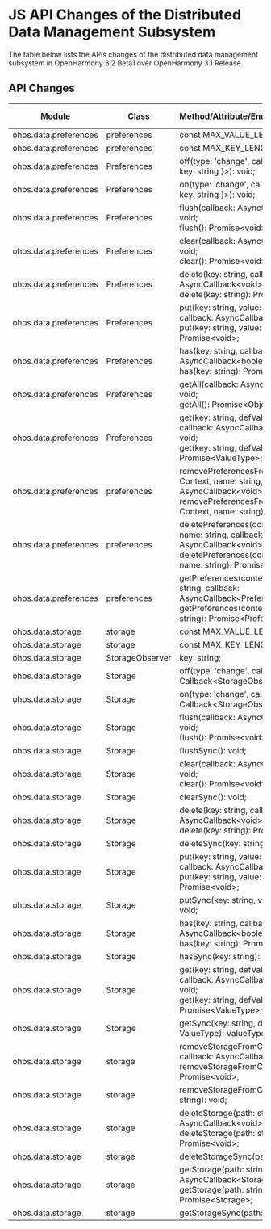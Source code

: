 # JS API Changes of the Distributed Data Management Subsystem

The table below lists the APIs changes of the distributed data management subsystem in OpenHarmony 3.2 Beta1 over OpenHarmony 3.1 Release.

## API Changes

| Module| Class| Method/Attribute/Enumeration/Constant| Change Type|
|---|---|---|---|
| ohos.data.preferences | preferences | const MAX_VALUE_LENGTH: 8192; | Added|
| ohos.data.preferences | preferences | const MAX_KEY_LENGTH: 80; | Added|
| ohos.data.preferences | Preferences | off(type: 'change', callback?: Callback\<{ key: string }>): void; | Added|
| ohos.data.preferences | Preferences | on(type: 'change', callback: Callback\<{ key: string }>): void; | Added|
| ohos.data.preferences | Preferences | flush(callback: AsyncCallback\<void>): void;<br>flush(): Promise\<void>; | Added|
| ohos.data.preferences | Preferences | clear(callback: AsyncCallback\<void>): void;<br>clear(): Promise\<void>; | Added|
| ohos.data.preferences | Preferences | delete(key: string, callback: AsyncCallback\<void>): void;<br>delete(key: string): Promise\<void>; | Added|
| ohos.data.preferences | Preferences | put(key: string, value: ValueType, callback: AsyncCallback\<void>): void;<br>put(key: string, value: ValueType): Promise\<void>; | Added|
| ohos.data.preferences | Preferences | has(key: string, callback: AsyncCallback\<boolean>): void;<br>has(key: string): Promise\<boolean>; | Added|
| ohos.data.preferences | Preferences | getAll(callback: AsyncCallback\<Object>): void;<br>getAll(): Promise\<Object>; | Added|
| ohos.data.preferences | Preferences | get(key: string, defValue: ValueType, callback: AsyncCallback\<ValueType>): void;<br>get(key: string, defValue: ValueType): Promise\<ValueType>; | Added|
| ohos.data.preferences | preferences | removePreferencesFromCache(context: Context, name: string, callback: AsyncCallback\<void>): void;<br>removePreferencesFromCache(context: Context, name: string): Promise\<void>; | Added|
| ohos.data.preferences | preferences | deletePreferences(context: Context, name: string, callback: AsyncCallback\<void>): void;<br>deletePreferences(context: Context, name: string): Promise\<void>; | Added|
| ohos.data.preferences | preferences | getPreferences(context: Context, name: string, callback: AsyncCallback\<Preferences>): void;<br>getPreferences(context: Context, name: string): Promise\<Preferences>; | Added|
| ohos.data.storage | storage | const MAX_VALUE_LENGTH: 8192; | Deprecated|
| ohos.data.storage | storage | const MAX_KEY_LENGTH: 80; | Deprecated|
| ohos.data.storage | StorageObserver | key: string; | Deprecated|
| ohos.data.storage | Storage | off(type: 'change', callback: Callback\<StorageObserver>): void; | Deprecated|
| ohos.data.storage | Storage | on(type: 'change', callback: Callback\<StorageObserver>): void; | Deprecated|
| ohos.data.storage | Storage | flush(callback: AsyncCallback\<void>): void;<br>flush(): Promise\<void>; | Deprecated|
| ohos.data.storage | Storage | flushSync(): void; | Deprecated|
| ohos.data.storage | Storage | clear(callback: AsyncCallback\<void>): void;<br>clear(): Promise\<void>; | Deprecated|
| ohos.data.storage | Storage | clearSync(): void; | Deprecated|
| ohos.data.storage | Storage | delete(key: string, callback: AsyncCallback\<void>): void;<br>delete(key: string): Promise\<void>; | Deprecated|
| ohos.data.storage | Storage | deleteSync(key: string): void; | Deprecated|
| ohos.data.storage | Storage | put(key: string, value: ValueType, callback: AsyncCallback\<void>): void;<br>put(key: string, value: ValueType): Promise\<void>; | Deprecated|
| ohos.data.storage | Storage | putSync(key: string, value: ValueType): void; | Deprecated|
| ohos.data.storage | Storage | has(key: string, callback: AsyncCallback\<boolean>): boolean;<br>has(key: string): Promise\<boolean>; | Deprecated|
| ohos.data.storage | Storage | hasSync(key: string): boolean; | Deprecated|
| ohos.data.storage | Storage | get(key: string, defValue: ValueType, callback: AsyncCallback\<ValueType>): void;<br>get(key: string, defValue: ValueType): Promise\<ValueType>; | Deprecated|
| ohos.data.storage | Storage | getSync(key: string, defValue: ValueType): ValueType; | Deprecated|
| ohos.data.storage | storage | removeStorageFromCache(path: string, callback: AsyncCallback\<void>): void;<br>removeStorageFromCache(path: string): Promise\<void>; | Deprecated|
| ohos.data.storage | storage | removeStorageFromCacheSync(path: string): void; | Deprecated|
| ohos.data.storage | storage | deleteStorage(path: string, callback: AsyncCallback\<void>): void;<br>deleteStorage(path: string): Promise\<void>; | Deprecated|
| ohos.data.storage | storage | deleteStorageSync(path: string): void; | Deprecated|
| ohos.data.storage | storage | getStorage(path: string, callback: AsyncCallback\<Storage>): void;<br>getStorage(path: string): Promise\<Storage>; | Deprecated|
| ohos.data.storage | storage | getStorageSync(path: string): Storage; | Deprecated|
